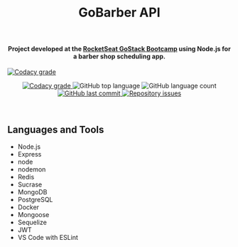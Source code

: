 <!-- PROJECT LOGO -->
<h1 align="center">
    <br>
    GoBarber API
</h1>
<br />
<!-- PROJECT SHIELDS -->
<h4 align="center">
  Project developed at the <a href='https://rocketseat.com.br/bootcamp'>RocketSeat GoStack Bootcamp</a> using Node.js for a barber shop scheduling app.
</h4>
  <a href="https://app.codacy.com/app/mesquita09/api-gobarber?utm_source=github.com&utm_medium=referral&utm_content=mesquita09/api-gobarber&utm_campaign=Badge_Grade_Dashboard">
    <img alt="Codacy grade" src="https://api.codacy.com/project/badge/Grade/d20792ff896d4ab2981307d37e88c19f">
  </a>

  <p align="center">
  <a href="https://travis-ci.org/dbader/node-datadog-metrics">
    <img alt="Codacy grade" src="https://img.shields.io/travis/dbader/node-datadog-metrics/master.svg?style=flat-square">
  </a>

  <img alt="GitHub top language" src="https://img.shields.io/github/languages/top/mesquita09/api-gobarber.svg">

  <img alt="GitHub language count" src="https://img.shields.io/github/languages/count/mesquita09/api-gobarber.svg">

  <a href="https://github.com/mesquita09/api-gobarber/commits/master">
    <img alt="GitHub last commit" src="https://img.shields.io/github/last-commit/mesquita09/api-gobarber.svg">
  </a>

  <a href="https://github.com/mesquita09/api-gobarber/issues">
    <img alt="Repository issues" src="https://img.shields.io/github/issues/mesquita09/api-gobarber.svg">
  </a>
</p>

<br />

## Languages and Tools

<ul>
  <li>Node.js</li>
  <li>Express</li>
  <li>node</li>
  <li>nodemon</li>
  <li>Redis</li>
  <li>Sucrase</li>
  <li>MongoDB</li>
  <li>PostgreSQL</li>
  <li>Docker</li>
  <li>Mongoose</li>
  <li>Sequelize</li>
  <li>JWT</li>
  <li>VS Code with ESLint</li>
</ul>

<!-- Markdown link & img dfn's -->

[language-image]: https://img.shields.io/github/languages/top/mesquita09/api-gobarber.svg
[languagecount-image]: https://img.shields.io/github/languages/count/mesquita09/api-gobarber.svg
[travis-image]: https://img.shields.io/travis/dbader/node-datadog-metrics/master.svg?style=flat-square
[travis-url]: https://travis-ci.org/dbader/node-datadog-metrics
[lastcommit-image]: https://img.shields.io/github/last-commit/mesquita09/api-gobarber.svg
[lastcommit-url]: https://github.com/mesquita09/api-gobarber/commits/master
[issues-image]: https://img.shields.io/github/issues/mesquita09/api-gobarber.svg
[issues-url]: https://github.com/mesquita09/api-gobarber/issues

